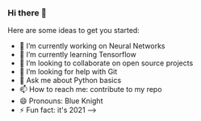 ### Hi there 👋


Here are some ideas to get you started:

- 🔭 I’m currently working on Neural Networks
- 🌱 I’m currently learning Tensorflow
- 👯 I’m looking to collaborate on open source projects
- 🤔 I’m looking for help with Git
- 💬 Ask me about Python basics
- 📫 How to reach me: contribute to my repo
- 😄 Pronouns: Blue Knight
- ⚡ Fun fact: it's 2021
-->

